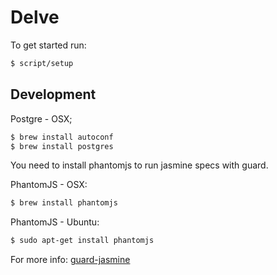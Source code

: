 # Delve

To get started run:
```bash
$ script/setup
```

## Development

Postgre - OSX;
```bash
$ brew install autoconf
$ brew install postgres
```

You need to install phantomjs to run jasmine specs with guard.

PhantomJS - OSX:
```bash
$ brew install phantomjs
```

PhantomJS - Ubuntu:
```bash
$ sudo apt-get install phantomjs
```

For more info: [guard-jasmine](https://github.com/netzpirat/guard-jasmine)
